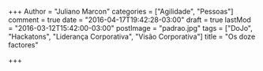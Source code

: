 +++
Author = "Juliano Marcon"
categories = ["Agilidade", "Pessoas"]
comment = true
date = "2016-04-17T19:42:28-03:00"
draft = true
lastMod = "2016-03-12T15:42:00-03:00"
postImage = "padrao.jpg"
tags = ["DoJo", "Hackatons", "Liderança Corporativa", "Visão Corporativa"]
title = "Os doze factores"

+++

